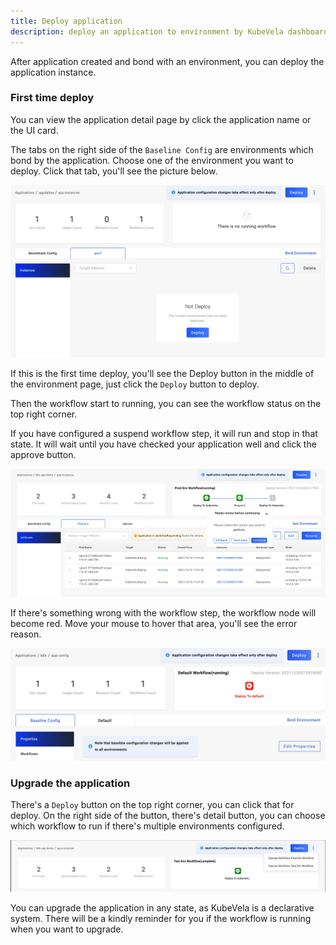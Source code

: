 ```yaml
---
title: Deploy application
description: deploy an application to environment by KubeVela dashboard
---
```


After application created and bond with an environment, you can deploy the application instance.

### First time deploy

You can view the application detail page by click the application name or the UI card.

The tabs on the right side of the `Baseline Config` are environments which bond by the application. Choose one of the environment you want to deploy. Click that tab, you'll see the picture below.

![app-not-deploy](../../../resources/app-not-deploy.jpg)

If this is the first time deploy, you'll see the Deploy button in the middle of the environment page, just click the `Deploy` button to deploy.

Then the workflow start to running, you can see the workflow status on the top right corner.

If you have configured a suspend workflow step, it will run and stop in that state. It will wait until you have checked your application well and click the approve button.

![workflow-suspend](../../../resources/workflow-suspend.jpg)

If there's something wrong with the workflow step, the workflow node will become red. Move your mouse to hover that area, you'll see the error reason.

![workflow-error](../../../resources/workflow-error.jpg)

### Upgrade the application

There's a `Deploy` button on the top right corner, you can click that for deploy. On the right side of the button, there's detail button, you can choose which workflow to run if there's multiple environments configured.

![select-workflow](../../../resources/select-workflow.jpg)

You can upgrade the application in any state, as KubeVela is a declarative system. There will be a kindly reminder for you if the workflow is running when you want to upgrade.
